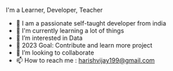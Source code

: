 I'm a Learner, Developer, Teacher

- 👋 I am a passionate self-taught developer from india
- 🌱 I'm currently learning a lot of things
- 👀 I’m interested in Data
- 🥅 2023 Goal: Contribute and learn more project
- 💞️ I’m looking to collaborate 
- 📫 How to reach me : harishvijay199@gmail.com 

<!---
harishvijay19/harishvijay19 is a ✨ special ✨ repository because its `README.md` (this file) appears on your GitHub profile.
You can click the Preview link to take a look at your changes.
--->
